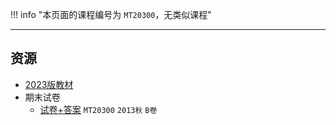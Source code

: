 !!! info "本页面的课程编号为 `MT20300`，无类似课程"

---

## 资源  
- [2023版教材](https://api.ecylt.top/v1/lanzou_link?url=https://cqu-openlib.lanzout.com/iHvRa1zytlsj&type=down)  
- 期末试卷  
    - [试卷+答案](https://cqu-openlib.lanzout.com/id3fg21k8aah) `MT20300` `2013秋` `B卷`